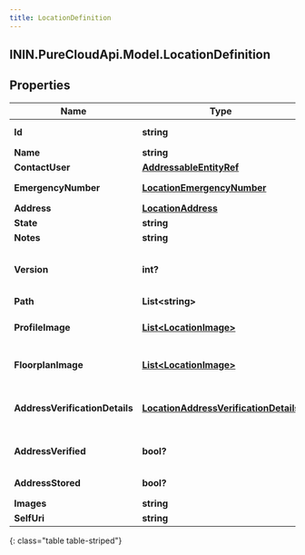 ```yaml
---
title: LocationDefinition
---
```

## ININ.PureCloudApi.Model.LocationDefinition

## Properties

|Name | Type | Description | Notes|
|------------ | ------------- | ------------- | -------------|
| **Id** | **string** | The globally unique identifier for the object. | [optional] |
| **Name** | **string** |  | [optional] |
| **ContactUser** | [**AddressableEntityRef**](AddressableEntityRef.html) | Site contact for the location entity | [optional] |
| **EmergencyNumber** | [**LocationEmergencyNumber**](LocationEmergencyNumber.html) | Emergency number for the location entity | [optional] |
| **Address** | [**LocationAddress**](LocationAddress.html) |  | [optional] |
| **State** | **string** | Current state of the location entity | [optional] |
| **Notes** | **string** | Notes for the location entity | [optional] |
| **Version** | **int?** | Current version of the location entity, value to be supplied should be retrieved by a GET or on create/update response | [optional] |
| **Path** | **List&lt;string&gt;** | A list of ancestor IDs in order | [optional] |
| **ProfileImage** | [**List&lt;LocationImage&gt;**](LocationImage.html) | Profile image of the location entity, retrieved with ?expand=images query parameter | [optional] |
| **FloorplanImage** | [**List&lt;LocationImage&gt;**](LocationImage.html) | Floorplan images of the location entity, retrieved with ?expand=images query parameter | [optional] |
| **AddressVerificationDetails** | [**LocationAddressVerificationDetails**](LocationAddressVerificationDetails.html) | Address verification information, retrieve dwith the ?expand=addressVerificationDetails query parameter | [optional] |
| **AddressVerified** | **bool?** | Boolean field which states if the address has been verified as an actual address | [optional] |
| **AddressStored** | **bool?** | Boolean field which states if the address has been stored for E911 | [optional] |
| **Images** | **string** |  | [optional] |
| **SelfUri** | **string** | The URI for this object | [optional] |
{: class="table table-striped"}


